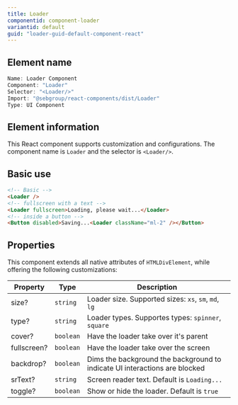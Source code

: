 ```yaml
---
title: Loader
componentid: component-loader
variantid: default
guid: "loader-guid-default-component-react"
---
```


## Element name

```javascript
Name: Loader Component
Component: "Loader"
Selector: "<Loader/>"
Import: "@sebgroup/react-components/dist/Loader"
Type: UI Component
```

## Element information

This React component supports customization and configurations. The component name is `Loader` and the selector is `<Loader/>`.

## Basic use

```html
<!-- Basic -->
<Loader />
<!-- fullscreen with a text -->
<Loader fullscreen>Loading, please wait...</Loader>
<!-- inside a button -->
<Button disabled>Saving...<Loader className="ml-2" /></Button>
```

## Properties

This component extends all native attributes of `HTMLDivElement`, while offering the following customizations:

| Property    | Type      | Description                                                                |
| ----------- | --------- | -------------------------------------------------------------------------- |
| size?       | `string`  | Loader size. Supported sizes: `xs`, `sm`, `md`, `lg`                       |
| type?       | `string`  | Loader types. Supportes types: `spinner`, `square`                         |
| cover?      | `boolean` | Have the loader take over it's parent                                      |
| fullscreen? | `boolean` | Have the loader take over the screen                                       |
| backdrop?   | `boolean` | Dims the background the background to indicate UI interactions are blocked |
| srText?     | `string`  | Screen reader text. Default is `Loading...`                                |
| toggle?     | `boolean` | Show or hide the loader. Default is `true`                                 |
